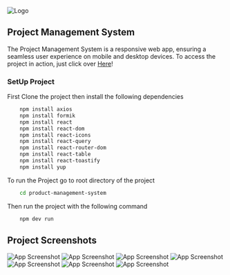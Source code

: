 ![Logo](https://res.cloudinary.com/drbvkt6rd/image/upload/v1697981479/Yenetta_xeev0p.png)
## Project Management System
The Project Management System is a responsive web app, ensuring a seamless user experience on mobile and desktop devices.
To access the project in action, just click over
[Here](https://yenetta.netlify.app/)!
### SetUp Project
First Clone the project then install the following dependencies
```bash
    npm install axios
    npm install formik
    npm install react
    npm install react-dom
    npm install react-icons
    npm install react-query
    npm install react-router-dom
    npm install react-table
    npm install react-toastify
    npm install yup
```
To run the Project go to root directory of the project
```bash
    cd product-management-system
```
Then run the project with the following command
```bash 
    npm dev run
```
## Project Screenshots
![App Screenshot](https://res.cloudinary.com/drbvkt6rd/image/upload/v1697982586/screencapture-localhost-5173-2023-10-22-19_41_35_jrx52p.png)
![App Screenshot](https://res.cloudinary.com/drbvkt6rd/image/upload/v1698010081/screencapture-localhost-5173-products-2023-10-23-03_23_17_qclvyl.png)
![App Screenshot](https://res.cloudinary.com/drbvkt6rd/image/upload/v1698010074/screencapture-localhost-5173-products-2023-10-23-03_23_42_t5hfva.png)
![App Screenshot](https://res.cloudinary.com/drbvkt6rd/image/upload/v1698010074/screencapture-localhost-5173-products-2023-10-23-03_23_53_jnr3d5.png)
![App Screenshot](https://res.cloudinary.com/drbvkt6rd/image/upload/v1698010074/screencapture-localhost-5173-products-2023-10-23-03_24_03_lfygzk.png)
![App Screenshot](https://res.cloudinary.com/drbvkt6rd/image/upload/v1698010074/screencapture-localhost-5173-products-2023-10-23-03_24_31_ktx5v7.png)
![App Screenshot](https://res.cloudinary.com/drbvkt6rd/image/upload/v1697982586/screencapture-localhost-5173-add-product-2023-10-22-19_42_50_oralxx.png)

    
